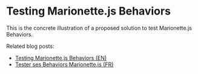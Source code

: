 # Testing Marionette.js Behaviors

This is the concrete illustration of a proposed solution to test Marionette.js Behaviors.

Related blog posts:

- [Testing Marionette.js Behaviors (EN)](http://www.nicoespeon.com/en/2015/11/testing-marionette-behaviors/)
- [Tester ses Behaviors Marionette.js (FR)](http://www.nicoespeon.com/fr/2015/11/tester-behaviors-marionette/)
